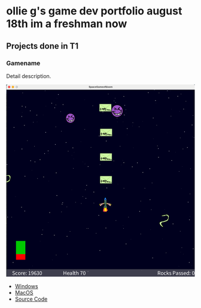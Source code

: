 # ollie g's game dev portfolio august 18th im a freshman now

## Projects done in T1

### Gamename

Detail description.

![Running Game](https://github.com/pwspew/portfolio2/blob/main/images/spacelook.png?raw=true)

* [Windows](https://github.com/pwspew/portfolio2/blob/main/src/SpaceGameofDoom/windows-amd64.zip)
* [MacOS](https://github.com/pwspew/portfolio2/blob/main/src/SpaceGameofDoom/macos-aarch64.zip)
* [Source Code]()
